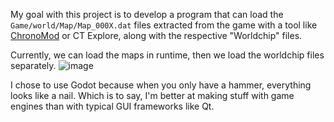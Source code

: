 My goal with this project is to develop a program that can load the `Game/world/Map/Map_000X.dat` files extracted from the game with a tool like [ChronoMod](https://github.com/jimzrt/ChronoMod) or CT Explore, along with the respective "Worldchip" files.

Currently, we can load the maps in runtime, then we load the worldchip files separately.
![image](https://github.com/user-attachments/assets/5a6f89d7-9c5f-4e37-83c4-6f5a161618a0)

I chose to use Godot because when you only have a hammer, everything looks like a nail. Which is to say, I'm better at making stuff with game engines than with typical GUI frameworks like Qt. 

